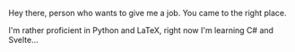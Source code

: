 Hey there, person who wants to give me a job. You came to the right place.

I'm rather proficient in Python and LaTeX, right now I'm learning C# and Svelte…

<!---
Quacken8/Quacken8 is a ✨ special ✨ repository because its `README.md` (this file) appears on your GitHub profile.
You can click the Preview link to take a look at your changes.
--->
